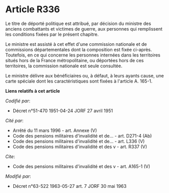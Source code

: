 # Article R336

Le titre de déporté politique est attribué, par décision du ministre des anciens combattants et victimes de guerre, aux
personnes qui remplissent les conditions fixées par le présent chapitre.

Le ministre est assisté à cet effet d'une commission nationale et de commissions départementales dont la composition est
fixée ci-après. Toutefois, en ce qui concerne les personnes internées dans les territoires situés hors de la France
métropolitaine, ou déportées hors de ces territoires, la commission nationale est seule consultée.

Le ministre délivre aux bénéficiaires ou, à défaut, à leurs ayants cause, une carte spéciale dont les caractéristiques sont
fixées à l'article A. 165-1.

**Liens relatifs à cet article**

_Codifié par_:

  - Décret n°51-470 1951-04-24 JORF 27 avril 1951

_Cité par_:

  - Arrêté du 11 mars 1996 - art. Annexe (V)
  - Code des pensions militaires d'invalidité et de... - art. D271-4 (Ab)
  - Code des pensions militaires d'invalidité et de... - art. L336 (V)
  - Code des pensions militaires d'invalidité et des v - art. R337 (V)

_Cite_:

  - Code des pensions militaires d'invalidité et des v - art. A165-1 (V)

_Modifié par_:

  - Décret n°63-522 1963-05-27 art. 7 JORF 30 mai 1963
